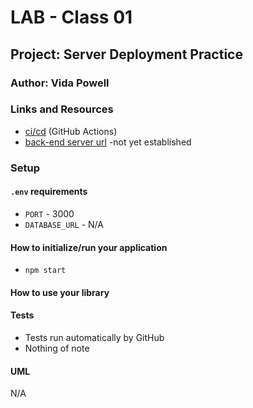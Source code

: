 # LAB - Class 01

## Project: Server Deployment Practice

### Author: Vida Powell

### Links and Resources

- [ci/cd](https://docs.github.com/en/actions) (GitHub Actions)
- [back-end server url](http://xyz.com) -not yet established

### Setup

#### `.env` requirements

- `PORT` - 3000
- `DATABASE_URL` - N/A

#### How to initialize/run your application 
- `npm start`

#### How to use your library

#### Tests

- Tests run automatically by GitHub
- Nothing of note

#### UML
N/A